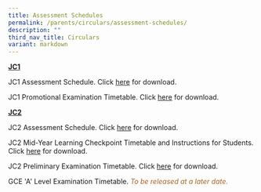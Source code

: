 ```yaml
---
title: Assessment Schedules
permalink: /parents/circulars/assessment-schedules/
description: ""
third_nav_title: Circulars
variant: markdown
---
```

**<u>JC1</u>**

JC1 Assessment Schedule. Click&nbsp;<a target="_blank" href="/files/Assessment/2024_jc1_assessment_schedule.pdf">here</a>&nbsp;for download.

JC1 Promotional Examination Timetable. Click&nbsp;<a target="_blank" href="/files/Assessment/2024_jc1_promotional_exam_schedule.pdf">here</a>&nbsp;for download.


**<u>JC2</u>**

JC2 Assessment Schedule. Click&nbsp;<a target="_blank" href="/files/Assessment/2024_jc2_assessment_schedule.pdf">here</a>&nbsp;for download.

JC2 Mid-Year Learning Checkpoint Timetable and Instructions for Students. Click&nbsp;<a target="_blank" href="/files/Assessment/2024_j2_mid_year_lcp_timetable.pdf">here</a>&nbsp;for download.

  
JC2 Preliminary Examination Timetable. Click&nbsp;<a target="_blank" href="/files/Assessment/2024_jc2_prelim_exam_timetable.pdf">here</a>&nbsp;for download.


GCE 'A' Level Examination Timetable. <font color="#A96324"><em>To be released at a later date.</em></font>
